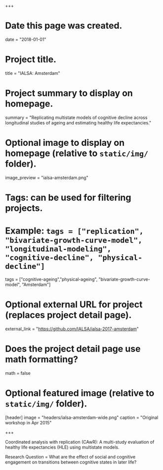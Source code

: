 +++
# Date this page was created.
date = "2018-01-01"

# Project title.
title = "IALSA: Amsterdam"

# Project summary to display on homepage.
summary = "Replicating multistate models of cognitive decline across longitudinal studies of ageing and estimating healthy life expectancies."

# Optional image to display on homepage (relative to `static/img/` folder).
image_preview = "ialsa-amsterdam.png"

# Tags: can be used for filtering projects.
# Example: `tags = ["replication", "bivariate-growth-curve-model", "longitudinal-modeling", "cognitive-decline", "physical-decline"]`
tags = ["cognitive-ageing","physical-ageing", "bivariate-growth-curve-model", "Amsterdam"]

# Optional external URL for project (replaces project detail page).
external_link = "https://github.com/IALSA/ialsa-2017-amsterdam"

# Does the project detail page use math formatting?
math = false

# Optional featured image (relative to `static/img/` folder).
[header]
image = "headers/ialsa-amsterdam-wide.png"
caption = "Original workshop in Apr 2015"

+++

Coordinated analysis with replication (CAwR): A multi-study evaluation of healthy life expectancies (HLE) using multistate models.

Research Question = What are the effect of social and cognitive engagement on transitions between cognitive states in later life?
